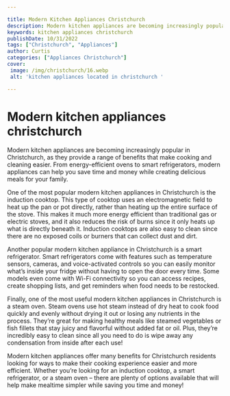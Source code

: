```yaml
---

title: Modern Kitchen Appliances Christchurch
description: Modern kitchen appliances are becoming increasingly popular in Christchurch, so if you're looking to save time and money while cooking delicious meals, read on to find out how these appliances can help you.
keywords: kitchen appliances christchurch
publishDate: 10/31/2022
tags: ["Christchurch", "Appliances"]
author: Curtis
categories: ["Appliances Christchurch"]
cover: 
 image: /img/christchurch/16.webp
 alt: 'kitchen appliances located in christchurch '

---
```


# Modern kitchen appliances christchurch

Modern kitchen appliances are becoming increasingly popular in Christchurch, as they provide a range of benefits that make cooking and cleaning easier. From energy-efficient ovens to smart refrigerators, modern appliances can help you save time and money while creating delicious meals for your family.

One of the most popular modern kitchen appliances in Christchurch is the induction cooktop. This type of cooktop uses an electromagnetic field to heat up the pan or pot directly, rather than heating up the entire surface of the stove. This makes it much more energy efficient than traditional gas or electric stoves, and it also reduces the risk of burns since it only heats up what is directly beneath it. Induction cooktops are also easy to clean since there are no exposed coils or burners that can collect dust and dirt.

Another popular modern kitchen appliance in Christchurch is a smart refrigerator. Smart refrigerators come with features such as temperature sensors, cameras, and voice-activated controls so you can easily monitor what’s inside your fridge without having to open the door every time. Some models even come with Wi-Fi connectivity so you can access recipes, create shopping lists, and get reminders when food needs to be restocked.

Finally, one of the most useful modern kitchen appliances in Christchurch is a steam oven. Steam ovens use hot steam instead of dry heat to cook food quickly and evenly without drying it out or losing any nutrients in the process. They’re great for making healthy meals like steamed vegetables or fish fillets that stay juicy and flavorful without added fat or oil. Plus, they’re incredibly easy to clean since all you need to do is wipe away any condensation from inside after each use!

Modern kitchen appliances offer many benefits for Christchurch residents looking for ways to make their cooking experience easier and more efficient. Whether you’re looking for an induction cooktop, a smart refrigerator, or a steam oven – there are plenty of options available that will help make mealtime simpler while saving you time and money!